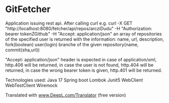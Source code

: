 # GitFetcher

Application issuing rest api. After calling curl e.g. 
curl -X GET "http://localhost:8080/fetcher/api/repos/arcziDudu" -H "Authorization: bearer tokenZGithub" -H "Accept: application/json"
an array of repositories of the specified user is returned with the information: name, url, description, fork(boolean) user(login) branche of the given repository(name, commit(sha,url)) 

"Accept: application/json" header is expected in case of application/xml, http.406 will be returned, in case the user is not found, http.404 will be returned, in case the wrong bearer token is given, http.401 will be returned. 

Technologies used: 
Java 17
Spring boot
Lombok 
Junit5
WebClient
WebTestClient
Wiremock

Translated with www.DeepL.com/Translator (free version)
